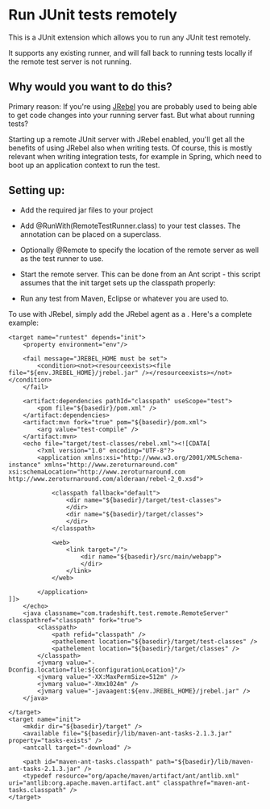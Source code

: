 Run JUnit tests remotely
==============

This is a JUnit extension which allows you to run any JUnit test remotely.

It supports any existing runner, and will fall back to running tests locally if the remote test server is not running.

Why would you want to do this?
------------------------------
Primary reason: If you're using [JRebel](http://zeroturnaround.com/jrebel/) you are probably used to being able to get code changes into your running server fast. But what about running tests?

Starting up a remote JUnit server with JRebel enabled, you'll get all the benefits of using JRebel also when writing tests. Of course, this is mostly relevant when writing
integration tests, for example in Spring, which need to boot up an application context to run the test.

Setting up:
-----------

- Add the required jar files to your project
- Add @RunWith(RemoteTestRunner.class) to your test classes.  The annotation can be placed on a superclass.
- Optionally @Remote to specify the location of the remote server as well as the test runner to use.
- Start the remote server. This can be done from an Ant script - this script assumes that the init target sets up the classpath properly:
	<target name="runtest" depends="init">
		<java classname="com.tradeshift.test.remote.RemoteServer" classpathref="classpath" fork="true">
			<classpath>
				<path refid="classpath" />
				<pathelement location="${basedir}/target/test-classes" />
				<pathelement location="${basedir}/target/classes" />
			</classpath>
		</java>
		
	</target>

- Run any test from Maven, Eclipse or whatever you are used to.

To use with JRebel, simply add the JRebel agent as a <jvmarg>. Here's a complete example:

	<target name="runtest" depends="init">
		<property environment="env"/>
		
		<fail message="JREBEL_HOME must be set">
			<condition><not><resourceexists><file file="${env.JREBEL_HOME}/jrebel.jar" /></resourceexists></not></condition>
		</fail>
		
		<artifact:dependencies pathId="classpath" useScope="test">
			<pom file="${basedir}/pom.xml" />
		</artifact:dependencies>
        <artifact:mvn fork="true" pom="${basedir}/pom.xml">
            <arg value="test-compile" />
        </artifact:mvn>
		<echo file="target/test-classes/rebel.xml"><![CDATA[
			<?xml version="1.0" encoding="UTF-8"?>
			<application xmlns:xsi="http://www.w3.org/2001/XMLSchema-instance" xmlns="http://www.zeroturnaround.com" xsi:schemaLocation="http://www.zeroturnaround.com http://www.zeroturnaround.com/alderaan/rebel-2_0.xsd">
	
			    <classpath fallback="default">
			        <dir name="${basedir}/target/test-classes">
			        </dir>
			        <dir name="${basedir}/target/classes">
			        </dir>
			    </classpath>
	
			    <web>
			        <link target="/">
			            <dir name="${basedir}/src/main/webapp">
			            </dir>
			        </link>
			    </web>
	
			</application>
	]]>
		</echo>
		<java classname="com.tradeshift.test.remote.RemoteServer" classpathref="classpath" fork="true">
			<classpath>
				<path refid="classpath" />
				<pathelement location="${basedir}/target/test-classes" />
				<pathelement location="${basedir}/target/classes" />
			</classpath>
			<jvmarg value="-Dconfig.location=file:${configurationLocation}"/>
			<jvmarg value="-XX:MaxPermSize=512m" />
			<jvmarg value="-Xmx1024m" />
			<jvmarg value="-javaagent:${env.JREBEL_HOME}/jrebel.jar" />
		</java>
		
	</target>
	<target name="init">
		<mkdir dir="${basedir}/target" />
		<available file="${basedir}/lib/maven-ant-tasks-2.1.3.jar" property="tasks-exists" />
		<antcall target="-download" />
	
		<path id="maven-ant-tasks.classpath" path="${basedir}/lib/maven-ant-tasks-2.1.3.jar" />
		<typedef resource="org/apache/maven/artifact/ant/antlib.xml" uri="antlib:org.apache.maven.artifact.ant" classpathref="maven-ant-tasks.classpath" />
	</target>

